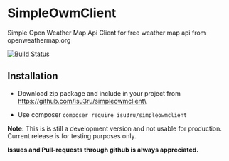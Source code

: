 # SimpleOwmClient
Simple Open Weather Map Api Client for free weather map api from openweathermap.org

[![Build Status](https://travis-ci.org/isu3ru/SimpleOwmClient.svg?branch=master)](https://travis-ci.org/isu3ru/SimpleOwmClient)

## Installation
- Download zip package and include in your project from https://github.com/isu3ru/simpleowmclient\

- Use composer
	`composer require isu3ru/simpleowmclient`

**Note:** This is is still a development version and not usable for production. Current release is for testing purposes only.

**Issues and Pull-requests through github is always appreciated.**

